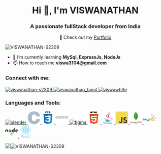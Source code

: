 <h1 align="center">Hi 👋, I'm VISWANATHAN</h1>
<h3 align="center">A passionate fullStack developer from India</h3>
<p align="center">
  🔗 Check out my <a href="https://viswanathans.netlify.app" target="_blank">Portfolio</a>
</p>
<p align="left">
  <img src="https://komarev.com/ghpvc/?username=VISWANATHAN-S2309E&label=Profile%20views&color=0e75b6&style=flat" alt="VISWANATHAN-S2309" />
</p>

- 🌱 I’m currently learning **MySql, ExpressJs, NodeJs**  
- 📫 How to reach me **viswa3104@gmail.com**
  
<h3 align="left">Connect with me:</h3>
<p align="left">
  <a href="https://linkedin.com/in/viswanathan-s2309" target="blank">
    <img align="center" src="https://raw.githubusercontent.com/rahuldkjain/github-profile-readme-generator/master/src/images/icons/Social/linked-in-alt.svg" alt="viswanathan-s2309" height="30" width="40" />
  </a>
  <a href="https://leetcode.com/u/viswanathan_tamil/" target="blank">
    <img align="center" src="https://raw.githubusercontent.com/rahuldkjain/github-profile-readme-generator/master/src/images/icons/Social/leet-code.svg" alt="viswanathan_tamil" height="30" width="40" />
  </a>
  <a href="https://www.geeksforgeeks.org/user/viswawh3e/" target="blank">
    <img align="center" src="https://raw.githubusercontent.com/rahuldkjain/github-profile-readme-generator/master/src/images/icons/Social/geeks-for-geeks.svg" alt="viswawh3e" height="30" width="40" />
  </a>
</p>

<h3 align="left">Languages and Tools:</h3>
<p align="left">
  <a href="https://www.blender.org/" target="_blank" rel="noreferrer"> 
    <img src="https://download.blender.org/branding/community/blender_community_badge_white.svg" alt="blender" width="40" height="40"/> 
  </a>
  <a href="https://www.cprogramming.com/" target="_blank" rel="noreferrer"> 
    <img src="https://raw.githubusercontent.com/devicons/devicon/master/icons/c/c-original.svg" alt="c" width="40" height="40"/> 
  </a>
  <a href="https://www.w3schools.com/css/" target="_blank" rel="noreferrer"> 
    <img src="https://raw.githubusercontent.com/devicons/devicon/master/icons/css3/css3-original-wordmark.svg" alt="css3" width="40" height="40"/> 
  </a>
  <a href="https://expressjs.com" target="_blank" rel="noreferrer"> 
    <img src="https://raw.githubusercontent.com/devicons/devicon/master/icons/express/express-original-wordmark.svg" alt="express" width="40" height="40"/> 
  </a>
  <a href="https://www.figma.com/" target="_blank" rel="noreferrer"> 
    <img src="https://www.vectorlogo.zone/logos/figma/figma-icon.svg" alt="figma" width="40" height="40"/> 
  </a>
  <a href="https://www.w3.org/html/" target="_blank" rel="noreferrer"> 
    <img src="https://raw.githubusercontent.com/devicons/devicon/master/icons/html5/html5-original-wordmark.svg" alt="html5" width="40" height="40"/> 
  </a>
  <a href="https://www.java.com" target="_blank" rel="noreferrer"> 
    <img src="https://raw.githubusercontent.com/devicons/devicon/master/icons/java/java-original.svg" alt="java" width="40" height="40"/> 
  </a>
  <a href="https://developer.mozilla.org/en-US/docs/Web/JavaScript" target="_blank" rel="noreferrer"> 
    <img src="https://raw.githubusercontent.com/devicons/devicon/master/icons/javascript/javascript-original.svg" alt="javascript" width="40" height="40"/> 
  </a>
  <a href="https://www.mongodb.com/" target="_blank" rel="noreferrer"> 
    <img src="https://raw.githubusercontent.com/devicons/devicon/master/icons/mongodb/mongodb-original-wordmark.svg" alt="mongodb" width="40" height="40"/> 
  </a>
  <a href="https://www.mysql.com/" target="_blank" rel="noreferrer"> 
    <img src="https://raw.githubusercontent.com/devicons/devicon/master/icons/mysql/mysql-original-wordmark.svg" alt="mysql" width="40" height="40"/> 
  </a>
  <a href="https://nodejs.org" target="_blank" rel="noreferrer"> 
    <img src="https://raw.githubusercontent.com/devicons/devicon/master/icons/nodejs/nodejs-original-wordmark.svg" alt="nodejs" width="40" height="40"/> 
  </a>
  <a href="https://reactjs.org/" target="_blank" rel="noreferrer"> 
    <img src="https://raw.githubusercontent.com/devicons/devicon/master/icons/react/react-original-wordmark.svg" alt="react" width="40" height="40"/> 
  </a>
</p>

<p>
 <img align="left" 
   src="https://github-readme-stats.vercel.app/api/top-langs/?username=VISWANATHAN-S2309&layout=compact&langs_count=5&hide=other&theme=tokyonight&exclude_repo=" />

<p>
  <img align="center" 
     src="https://github-readme-stats.vercel.app/api?username=VISWANATHAN-S2309&show_icons=true&locale=en&hide=html,css&theme=tokyonight" 
     alt="VISWANATHAN-S2309" />
</p>
